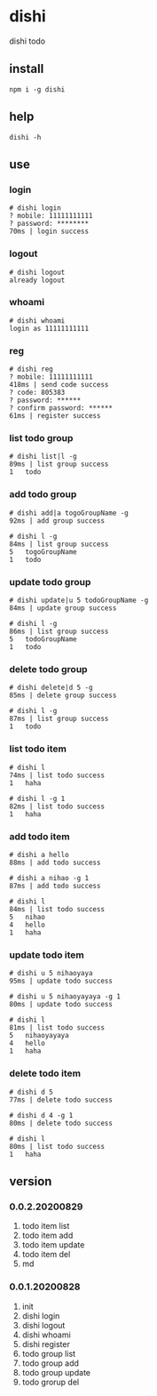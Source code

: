 # dishi
dishi todo

## install
```
npm i -g dishi
```

## help
```
dishi -h
```

## use
### login
```
# dishi login
? mobile: 11111111111
? password: ********
70ms | login success
```

### logout
```
# dishi logout
already logout
```

### whoami
```
# dishi whoami
login as 11111111111
```

### reg
```
# dishi reg
? mobile: 11111111111
418ms | send code success
? code: 805383
? password: ******
? confirm password: ******
61ms | register success
```

### list todo group
```
# dishi list|l -g
89ms | list group success
1	todo
```

### add todo group
```
# dishi add|a togoGroupName -g
92ms | add group success

# dishi l -g
84ms | list group success
5	togoGroupName
1	todo
```

### update todo group
```
# dishi update|u 5 todoGroupName -g
84ms | update group success

# dishi l -g
86ms | list group success
5	todoGroupName
1	todo
```

### delete todo group
```
# dishi delete|d 5 -g
85ms | delete group success

# dishi l -g
87ms | list group success
1	todo
```

### list todo item
```
# dishi l
74ms | list todo success
1	haha

# dishi l -g 1
82ms | list todo success
1	haha
```

### add todo item
```
# dishi a hello
88ms | add todo success

# dishi a nihao -g 1
87ms | add todo success

# dishi l
84ms | list todo success
5	nihao
4	hello
1	haha
```

### update todo item
```
# dishi u 5 nihaoyaya
95ms | update todo success

# dishi u 5 nihaoyayaya -g 1
80ms | update todo success

# dishi l
81ms | list todo success
5	nihaoyayaya
4	hello
1	haha
```

### delete todo item
```
# dishi d 5
77ms | delete todo success

# dishi d 4 -g 1
80ms | delete todo success

# dishi l
80ms | list todo success
1	haha
```

## version
### 0.0.2.20200829
1. todo item list
2. todo item add
3. todo item update
4. todo item del
5. md

### 0.0.1.20200828
1. init
2. dishi login
3. dishi logout
4. dishi whoami
5. dishi register
6. todo group list
7. todo group add
8. todo group update
9. todo grorup del
